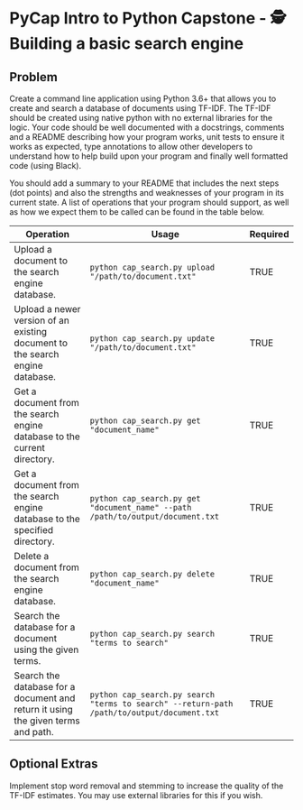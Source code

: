 # PyCap Intro to Python Capstone - 🕵️ Building a basic search engine

## Problem

Create a command line application using Python 3.6+ that allows you to create and search a database of documents using TF-IDF. The TF-IDF should be created using native python with no external libraries for the logic.
Your code should be well documented with a docstrings, comments and a README describing how your program works, unit tests to ensure it works as expected, type annotations to allow other developers to understand how to help build upon your program and finally well formatted code (using Black).

You should add a summary to your README that includes the next steps (dot points) and also the strengths and weaknesses of your program in its current state.
A list of operations that your program should support, as well as how we expect them to be called can be found in the table below.

| Operation                                            | Usage | Required |
|------------------------------------------------------|-------|----------|
| Upload a document to the search engine database. | `python cap_search.py upload "/path/to/document.txt"` | TRUE |
| Upload a newer version of an existing document to the search engine database. | `python cap_search.py update "/path/to/document.txt"` | TRUE |
| Get a document from the search engine database to the current directory. | `python cap_search.py get "document_name"` | TRUE |
| Get a document from the search engine database to the specified directory. | `python cap_search.py get "document_name" --path /path/to/output/document.txt` | TRUE |
| Delete a document from the search engine database. | `python cap_search.py delete "document_name"` | TRUE |
| Search the database for a document using the given terms. | `python cap_search.py search "terms to search"` | TRUE |
| Search the database for a document and return it using the given terms and path. | `python cap_search.py search "terms to search" --return-path /path/to/output/document.txt` | TRUE |

## Optional Extras

Implement stop word removal and stemming to increase the quality of the TF-IDF estimates. You may use external libraries for this if you wish.
